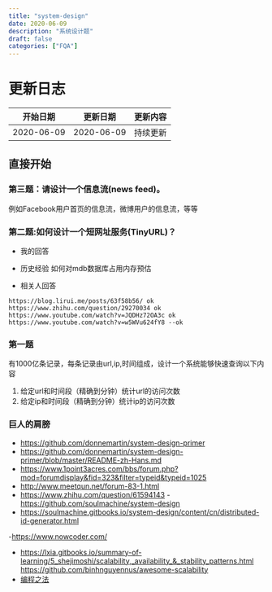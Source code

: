 ```yaml
---
title: "system-design"
date: 2020-06-09
description: "系统设计题"
draft: false
categories: ["FQA"]
---
```


# 更新日志

| 开始日期      | 更新日期    | 更新内容     |
| --------- | ------------ | -------- |
| 2020-06-09 | 2020-06-09 | 持续更新 |


## 直接开始

### 第三题：请设计一个信息流(news feed)。
   例如Facebook用户首页的信息流，微博用户的信息流，等等


### 第二题:如何设计一个短网址服务(TinyURL)？


- 我的回答

- 历史经验
如何对mdb数据库占用内存预估
- 相关人回答
~~~
https://blog.lirui.me/posts/63f58b56/ ok
https://www.zhihu.com/question/29270034 ok
https://www.youtube.com/watch?v=JQDHz72OA3c ok
https://www.youtube.com/watch?v=w5WVu624fY8 --ok
~~~

### 第一题

有1000亿条记录，每条记录由url,ip,时间组成，设计一个系统能够快速查询以下内容
1. 给定url和时间段（精确到分钟）统计url的访问次数
2. 给定ip和时间段（精确到分钟）统计ip的访问次数


### 巨人的肩膀

- https://github.com/donnemartin/system-design-primer
- https://github.com/donnemartin/system-design-primer/blob/master/README-zh-Hans.md
- https://www.1point3acres.com/bbs/forum.php?mod=forumdisplay&fid=323&filter=typeid&typeid=1025
- http://www.meetqun.net/forum-83-1.html
- https://www.zhihu.com/question/61594143
-https://github.com/soulmachine/system-design
- https://soulmachine.gitbooks.io/system-design/content/cn/distributed-id-generator.html

-https://www.nowcoder.com/
- https://lxia.gitbooks.io/summary-of-learning/5_shejimoshi/scalability,_availability_&_stability_patterns.html
https://github.com/binhnguyennus/awesome-scalability
- [编程之法](https://wizardforcel.gitbooks.io/the-art-of-programming-by-july/content/08.03.html)








